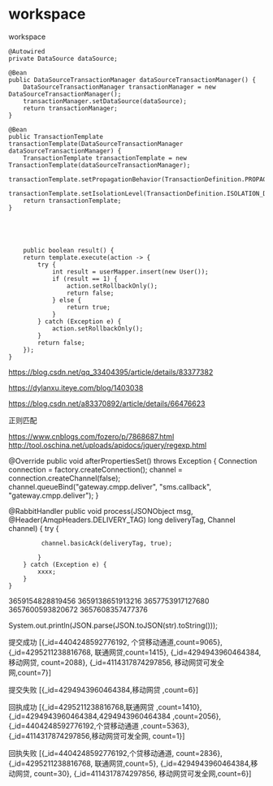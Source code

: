 # workspace
workspace



    @Autowired
    private DataSource dataSource;
    
    @Bean
    public DataSourceTransactionManager dataSourceTransactionManager() {
        DataSourceTransactionManager transactionManager = new DataSourceTransactionManager();
        transactionManager.setDataSource(dataSource);
        return transactionManager;
    }

    @Bean
    public TransactionTemplate transactionTemplate(DataSourceTransactionManager dataSourceTransactionManager) {
        TransactionTemplate transactionTemplate = new TransactionTemplate(dataSourceTransactionManager);
        transactionTemplate.setPropagationBehavior(TransactionDefinition.PROPAGATION_REQUIRED);
        transactionTemplate.setIsolationLevel(TransactionDefinition.ISOLATION_DEFAULT);
        return transactionTemplate;
    }
    
    
    
    
    
        public boolean result() {
        return template.execute(action -> {
            try {
                int result = userMapper.insert(new User());
                if (result == 1) {
                    action.setRollbackOnly();
                    return false;
                } else {
                    return true;
                }
            } catch (Exception e) {
                action.setRollbackOnly();
            }
            return false;
        });
    }





https://blog.csdn.net/qq_33404395/article/details/83377382

https://dylanxu.iteye.com/blog/1403038

https://blog.csdn.net/a83370892/article/details/66476623


正则匹配


 https://www.cnblogs.com/fozero/p/7868687.html
 http://tool.oschina.net/uploads/apidocs/jquery/regexp.html
 
 
 
 
  @Override
    public void afterPropertiesSet() throws Exception {
        Connection connection = factory.createConnection();
        channel = connection.createChannel(false);
        channel.queueBind("gateway.cmpp.deliver", "sms.callback", "gateway.cmpp.deliver");
    }
 
 
@RabbitHandler
    public void process(JSONObject msg, @Header(AmqpHeaders.DELIVERY_TAG) long deliveryTag, Channel channel) {
        try {
            
             channel.basicAck(deliveryTag, true);
           
            }
        } catch (Exception e) {
            xxxx;
        }
    }



3659154828819456
3659138651913216
3657753917127680
3657600593820672
3657608357477376











System.out.println(JSON.parse(JSON.toJSON(str).toString()));
















提交成功  [{_id=4404248592776192, 个贷移动通道,count=9065}, {_id=4295211238816768, 联通网贷,count=1415}, {_id=4294943960464384,移动网贷, count=2088}, {_id=4114317874297856, 移动网贷可发全网,count=7}]


提交失败 [{_id=4294943960464384,移动网贷 ,count=6}]



回执成功 [{_id=4295211238816768,联通网贷 ,count=1410}, {_id=4294943960464384,4294943960464384 ,count=2056}, {_id=4404248592776192,个贷移动通道 ,count=5363}, {_id=4114317874297856,移动网贷可发全网, count=1}]


回执失败  [{_id=4404248592776192,个贷移动通道, count=2836}, {_id=4295211238816768, 联通网贷,count=5}, {_id=4294943960464384,移动网贷, count=30}, {_id=4114317874297856, 移动网贷可发全网,count=6}]








